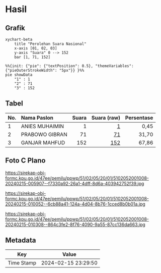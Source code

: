 # Hasil

## Grafik

```mermaid
xychart-beta
    title "Perolehan Suara Nasional"
    x-axis [01, 02, 03]
    y-axis "Suara" 0 --> 152
    bar [1, 71, 152]
```

```mermaid
%%{init: {"pie": {"textPosition": 0.5}, "themeVariables": {"pieOuterStrokeWidth": "5px"}} }%%
pie showData
    "1" : 1
    "2" : 71
    "3" : 152
```

## Tabel

| No. | Nama Paslon    | Suara | Suara (raw) | Persentase |
|:--- |:-------------- | -----:| -----------:| ----------:|
| 1   | ANIES MUHAIMIN | 1     | [1][p-1]    | 0,45       |
| 2   | PRABOWO GIBRAN | 71    | [71][p-2]   | 31,70      |
| 3   | GANJAR MAHFUD  | 152   | [152][p-3]  | 67,86      |


[p-1]: https://github.com/gigit-pemilu/pemilu-2024/blob/main/pilpres/hitung-suara/sub/51-bali/sub/02-tabanan/sub/05-tabanan/sub/2001-sudimara/sub/008-tps/sub/paslon-1.txt
[p-2]: https://github.com/gigit-pemilu/pemilu-2024/blob/main/pilpres/hitung-suara/sub/51-bali/sub/02-tabanan/sub/05-tabanan/sub/2001-sudimara/sub/008-tps/sub/paslon-2.txt
[p-3]: https://github.com/gigit-pemilu/pemilu-2024/blob/main/pilpres/hitung-suara/sub/51-bali/sub/02-tabanan/sub/05-tabanan/sub/2001-sudimara/sub/008-tps/sub/paslon-3.txt

## Foto C Plano

https://sirekap-obj-formc.kpu.go.id/47ee/pemilu/ppwp/51/02/05/20/01/5102052001008-20240215-005907--f7330a92-26a1-4dff-8d6a-403942752f39.jpg

https://sirekap-obj-formc.kpu.go.id/47ee/pemilu/ppwp/51/02/05/20/01/5102052001008-20240215-010052--6cb88a41-124a-4d04-8b76-1cced8b0b01a.jpg

https://sirekap-obj-formc.kpu.go.id/47ee/pemilu/ppwp/51/02/05/20/01/5102052001008-20240215-010308--864c3fe2-8f76-4090-9a55-87cc136da663.jpg


## Metadata

| Key        | Value               |
| ---------- | ------------------- |
| Time Stamp | 2024-02-15 23:29:50 |



